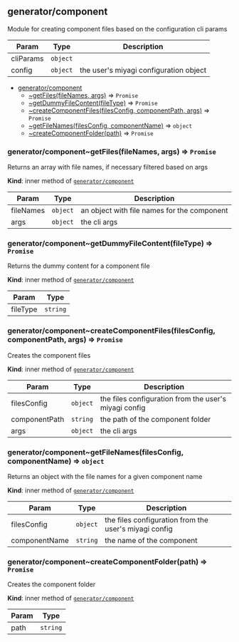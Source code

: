 <a name="module_generator/component"></a>

## generator/component
Module for creating component files based on the configuration cli params


| Param | Type | Description |
| --- | --- | --- |
| cliParams | <code>object</code> |  |
| config | <code>object</code> | the user's miyagi configuration object |


* [generator/component](#module_generator/component)
    * [~getFiles(fileNames, args)](#module_generator/component..getFiles) ⇒ <code>Promise</code>
    * [~getDummyFileContent(fileType)](#module_generator/component..getDummyFileContent) ⇒ <code>Promise</code>
    * [~createComponentFiles(filesConfig, componentPath, args)](#module_generator/component..createComponentFiles) ⇒ <code>Promise</code>
    * [~getFileNames(filesConfig, componentName)](#module_generator/component..getFileNames) ⇒ <code>object</code>
    * [~createComponentFolder(path)](#module_generator/component..createComponentFolder) ⇒ <code>Promise</code>

<a name="module_generator/component..getFiles"></a>

### generator/component~getFiles(fileNames, args) ⇒ <code>Promise</code>
Returns an array with file names, if necessary filtered based on args

**Kind**: inner method of [<code>generator/component</code>](#module_generator/component)  

| Param | Type | Description |
| --- | --- | --- |
| fileNames | <code>object</code> | an object with file names for the component |
| args | <code>object</code> | the cli args |

<a name="module_generator/component..getDummyFileContent"></a>

### generator/component~getDummyFileContent(fileType) ⇒ <code>Promise</code>
Returns the dummy content for a component file

**Kind**: inner method of [<code>generator/component</code>](#module_generator/component)  

| Param | Type |
| --- | --- |
| fileType | <code>string</code> | 

<a name="module_generator/component..createComponentFiles"></a>

### generator/component~createComponentFiles(filesConfig, componentPath, args) ⇒ <code>Promise</code>
Creates the component files

**Kind**: inner method of [<code>generator/component</code>](#module_generator/component)  

| Param | Type | Description |
| --- | --- | --- |
| filesConfig | <code>object</code> | the files configuration from the user's miyagi config |
| componentPath | <code>string</code> | the path of the component folder |
| args | <code>object</code> | the cli args |

<a name="module_generator/component..getFileNames"></a>

### generator/component~getFileNames(filesConfig, componentName) ⇒ <code>object</code>
Returns an object with the file names for a given component name

**Kind**: inner method of [<code>generator/component</code>](#module_generator/component)  

| Param | Type | Description |
| --- | --- | --- |
| filesConfig | <code>object</code> | the files configuration from the user's miyagi config |
| componentName | <code>string</code> | the name of the component |

<a name="module_generator/component..createComponentFolder"></a>

### generator/component~createComponentFolder(path) ⇒ <code>Promise</code>
Creates the component folder

**Kind**: inner method of [<code>generator/component</code>](#module_generator/component)  

| Param | Type |
| --- | --- |
| path | <code>string</code> | 


